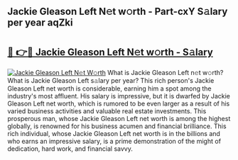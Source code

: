 ## Jackie Gleason Left N𝚎t w𝚘rth - Part-cxY S𝚊lary per year aqZki

# <h2><a href="http://gc3fz0o.nevu.top/?p=Jackie+Gleason+Left">🔗 👉🔴 Jackie Gleason Left N𝚎t w𝚘rth - S𝚊lary</a></h2>

[![Jackie Gleason Left N𝚎t W𝚘rth](https://i.imgur.com/Oavwk0R.jpeg)](http://gc3fz0o.nevu.top/?p=Jackie+Gleason+Left)
What is Jackie Gleason Left n𝚎t w𝚘rth? What is Jackie Gleason Left s𝚊lary per year?
This rich person's Jackie Gleason Left net worth is considerable, earning him a spot among the industry's most affluent. His salary is impressive, but it is dwarfed by Jackie Gleason Left net worth, which is rumored to be even larger as a result of his varied business activities and valuable real estate investments. This prosperous man, whose Jackie Gleason Left net worth is among the highest globally, is renowned for his business acumen and financial brilliance. This rich individual, whose Jackie Gleason Left net worth is in the billions and who earns an impressive salary, is a prime demonstration of the might of dedication, hard work, and financial savvy.
